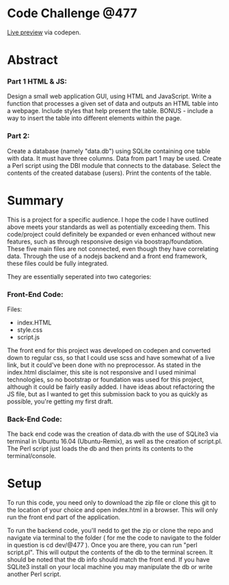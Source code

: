 

# Code Challenge @477
[Live preview](http://codepen.io/thedadsparticus/full/GmqyWV/) via codepen.

# Abstract

### Part 1 HTML & JS:
Design a small web application GUI, using HTML and JavaScript. Write a function that processes a given set of data and outputs an HTML table into a webpage. Include styles that help present the table. BONUS - include a way to insert the table into different elements within the page.

### Part 2:
Create a database (namely "data.db") using SQLite containing one table with data. It must have three columns. Data from part 1 may be used. Create a Perl script using the DBI module that connects to the database. Select the contents of the created database (users). Print the contents of the table.

# Summary
This is a project for a specific audience. I hope the code I have outlined above meets your standards as well as potentially exceeding them. This code/project could definitely be expanded or even enhanced without new features, such as through responsive design via boostrap/foundation. These five main files are not connected, even though they have correlating data. Through the use of a nodejs backend and a front end framework, these files could be fully integrated.

They are essentially seperated into two categories:

### Front-End Code:
Files:
* index.HTML
* style.css
* script.js

The front end for this project was developed on codepen and converted down to regular css, so that I could use scss and have somewhat of a live link, but it could've been done with no preprocessor. As stated in the index.html disclaimer, this site is not responsive and I used minimal technologies, so no bootstrap or foundation was used for this project, although it could be fairly easily added. I have ideas about refactoring the JS file, but as I wanted to get this submission back to you as quickly as possible, you're getting my first draft.

### Back-End Code:

The back end code was the creation of data.db with the use of SQLite3 via terminal in Ubuntu 16.04 (Ubuntu-Remix), as well as the creation of script.pl. The Perl script just loads the db and then prints its contents to the terminal/console.

# Setup

To run this code, you need only to download the zip file or clone this git to the location of your choice and open index.html in a browser. This will only run the front end part of the application.

To run the backend code, you'll nedd to get the zip or clone the repo and navigate via terminal to the folder ( for me the code to navigate to the folder in question is cd dev/@477 ). Once you are there, you can run "perl script.pl". This will output the contents of the db to the terminal screen. It should be noted that the db info should match the front end. If you have SQLite3 install on your local machine you may manipulate the db or write another Perl script.
